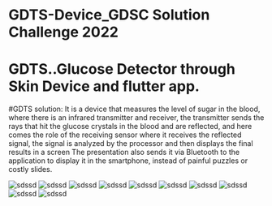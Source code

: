 # GDTS-Device_GDSC Solution Challenge 2022

# GDTS..Glucose Detector through Skin Device and flutter app.

#GDTS solution: 
 It is a device that measures the level of sugar in the blood, where there is an infrared transmitter and receiver, the transmitter sends the rays that hit the glucose crystals in the blood and are reflected, and here comes the role of the receiving sensor where it receives the reflected signal, the signal is analyzed by the processor and then displays the final results in a screen The presentation also sends it via Bluetooth to the application to display it in the smartphone, instead of painful puzzles or costly slides.
 


![sdssd](https://github.com/ul8ziz/GDTS-Device-_GDSC-Solution-Challenge2022/blob/main/Screenshots/1.jpg=250x250)
![sdssd](https://github.com/ul8ziz/GDTS-Device-_GDSC-Solution-Challenge2022/blob/main/Screenshots/2.jpg=250x250)
![sdssd](https://github.com/ul8ziz/GDTS-Device-_GDSC-Solution-Challenge2022/blob/main/Screenshots/3.jpg=250x250)
![sdssd](https://github.com/ul8ziz/GDTS-Device-_GDSC-Solution-Challenge2022/blob/main/Screenshots/4.jpg)
![sdssd](https://github.com/ul8ziz/GDTS-Device-_GDSC-Solution-Challenge2022/blob/main/Screenshots/5.jpg)
![sdssd](https://github.com/ul8ziz/GDTS-Device-_GDSC-Solution-Challenge2022/blob/main/Screenshots/6.jpg)
![sdssd](https://github.com/ul8ziz/GDTS-Device-_GDSC-Solution-Challenge2022/blob/main/Screenshots/7.jpg)
![sdssd](https://github.com/ul8ziz/GDTS-Device-_GDSC-Solution-Challenge2022/blob/main/Screenshots/8.jpg)
![sdssd](https://github.com/ul8ziz/GDTS-Device-_GDSC-Solution-Challenge2022/blob/main/Screenshots/9.jpg)
![sdssd](https://github.com/ul8ziz/GDTS-Device-_GDSC-Solution-Challenge2022/blob/main/Screenshots/10.jpg)
